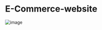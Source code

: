 # E-Commerce-website

![image](https://github.com/ChandanPatel333/E-Commerce-website/assets/147551716/cbde723e-6db8-4905-9be5-8ea16571daeb)
